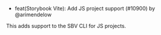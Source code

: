 - feat(Storybook Vite): Add JS project support (#10900) by @arimendelow

This adds support to the SBV CLI for JS projects.